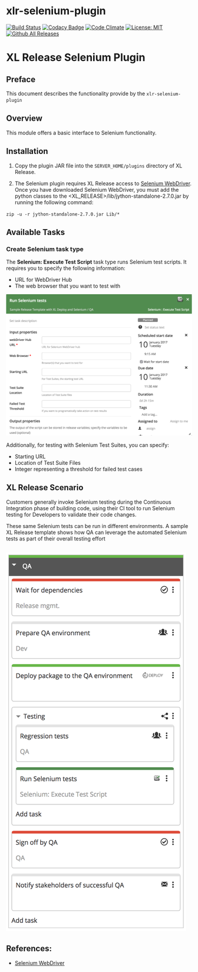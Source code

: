 # xlr-selenium-plugin

[![Build Status](https://travis-ci.org/xebialabs-community/xlr-selenium-plugin.svg?branch=master)](https://travis-ci.org/xebialabs-community/xlr-selenium-plugin)
[![Codacy Badge](https://api.codacy.com/project/badge/Grade/70ae00f4f10344f4b6951acacb74a183)](https://www.codacy.com/app/erasmussen39/xlr-selenium-plugin?utm_source=github.com&amp;utm_medium=referral&amp;utm_content=xebialabs-community/xlr-selenium-plugin&amp;utm_campaign=Badge_Grade)
[![Code Climate](https://codeclimate.com/github/xebialabs-community/xlr-selenium-plugin/badges/gpa.svg)](https://codeclimate.com/github/xebialabs-community/xlr-selenium-plugin)
[![License: MIT][xlr-selenium-plugin-license-image]][xlr-selenium-plugin-license-url]
[![Github All Releases][xlr-selenium-plugin-downloads-image]]()

[xlr-selenium-plugin-license-image]: https://img.shields.io/badge/License-MIT-yellow.svg
[xlr-selenium-plugin-license-url]: https://opensource.org/licenses/MIT
[xlr-selenium-plugin-downloads-image]: https://img.shields.io/github/downloads/xebialabs-community/xlr-selenium-plugin/total.svg

# XL Release Selenium Plugin

## Preface
This document describes the functionality provide by the `xlr-selenium-plugin`

## Overview
This module offers a basic interface to Selenium functionality.

## Installation
1. Copy the plugin JAR file into the `SERVER_HOME/plugins` directory of XL Release.

2. The Selenium plugin requires XL Release access to [Selenium WebDriver](http://www.seleniumhq.org/projects/webdriver/).  Once you have downloaded Selenium WebDriver, you must add the python classes to the <XL_RELEASE>/lib/jython-standalone-2.7.0.jar by running the following command:

`zip -u -r jython-standalone-2.7.0.jar Lib/*`
## Available Tasks

### Create Selenium task type

The **Selenium: Execute Test Script** task type runs Selenium test scripts. It requires you to specify the following information:

* URL for WebDriver Hub 
* The web browser that you want to test with

![XL Release Selenium Task](images/selenium-task.png)

Additionally, for testing with Selenium Test Suites, you can specify:

* Starting URL
* Location of Test Suite Files
* Integer representing a threshold for failed test cases

## XL Release Scenario

Customers generally invoke Selenium testing during the Continuous Integration phase of building code, using their CI tool to run Selenium testing for Developers to validate their code changes.

These same Selenium tests can be run in different environments.  A sample XL Release template shows how QA can leverage the automated Selenium tests as part of their overall testing effort 

![XL Release Template using Selenium Testing in Parallel test group](images/selenium-testing-example.png)
--- 

## References:
* [Selenium WebDriver](http://www.seleniumhq.org/projects/webdriver/)
